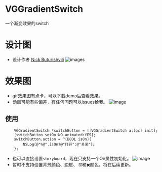 # VGGradientSwitch
一个渐变效果的switch

# 设计图
- 设计作者 [Nick Buturishvili](https://dribbble.com/nick_buturishvili)
![images](https://d13yacurqjgara.cloudfront.net/users/408943/screenshots/2272690/switch.gif)

# 效果图
- gif效果图有点卡，可以下载demo后查看效果。
- 动画可能有些偏差，有任何问题可以issues给我。
![image](http://ojaltanzc.bkt.clouddn.com/switch_demo_1.gif)

## 使用
```objct
	VGGradientSwitch *switchButton = [[VGGradientSwitch alloc] init];
    [switchButton setOn:NO animated:YES];
    switchButton.action = ^(BOOL isOn){
        NSLog(@"%@",isOn?@"打开":@"关闭");
    };
```
- 也可以直接设置`storyboard`，现在只支持一个On属性初始化。
![image](http://ojaltanzc.bkt.clouddn.com/QQ20170213-160334.png)
- 暂时不支持设置背景颜色、边框、 ☑️和✖️颜色，将在后续更新。

